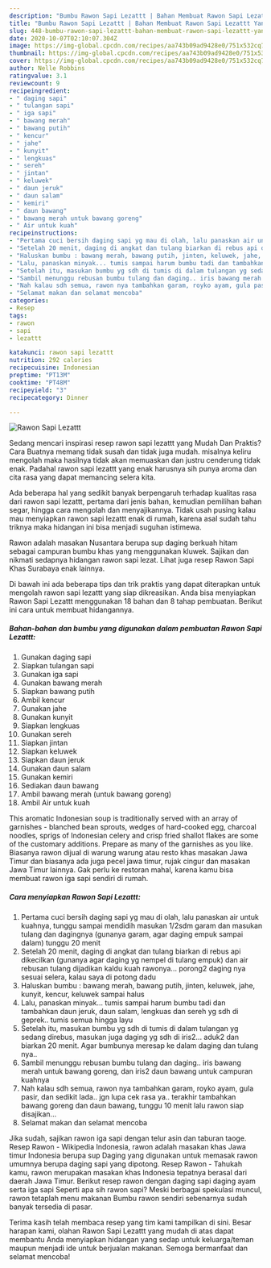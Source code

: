 ```yaml
---
description: "Bumbu Rawon Sapi Lezattt | Bahan Membuat Rawon Sapi Lezattt Yang Enak Dan Lezat"
title: "Bumbu Rawon Sapi Lezattt | Bahan Membuat Rawon Sapi Lezattt Yang Enak Dan Lezat"
slug: 448-bumbu-rawon-sapi-lezattt-bahan-membuat-rawon-sapi-lezattt-yang-enak-dan-lezat
date: 2020-10-07T02:10:07.304Z
image: https://img-global.cpcdn.com/recipes/aa743b09ad9428e0/751x532cq70/rawon-sapi-lezattt-foto-resep-utama.jpg
thumbnail: https://img-global.cpcdn.com/recipes/aa743b09ad9428e0/751x532cq70/rawon-sapi-lezattt-foto-resep-utama.jpg
cover: https://img-global.cpcdn.com/recipes/aa743b09ad9428e0/751x532cq70/rawon-sapi-lezattt-foto-resep-utama.jpg
author: Nelle Robbins
ratingvalue: 3.1
reviewcount: 9
recipeingredient:
- " daging sapi"
- " tulangan sapi"
- " iga sapi"
- " bawang merah"
- " bawang putih"
- " kencur"
- " jahe"
- " kunyit"
- " lengkuas"
- " sereh"
- " jintan"
- " keluwek"
- " daun jeruk"
- " daun salam"
- " kemiri"
- " daun bawang"
- " bawang merah untuk bawang goreng"
- " Air untuk kuah"
recipeinstructions:
- "Pertama cuci bersih daging sapi yg mau di olah, lalu panaskan air untuk kuahnya, tunggu sampai mendidih masukan 1/2sdm garam dan masukan tulang dan dagingnya (gunanya garam, agar daging empuk sampai dalam) tunggu 20 menit"
- "Setelah 20 menit, daging di angkat dan tulang biarkan di rebus api dikecilkan (gunanya agar daging yg nempel di tulang empuk) dan air rebusan tulang dijadikan kaldu kuah rawonya... porong2 daging nya sesuai selera, kalau saya di potong dadu"
- "Haluskan bumbu : bawang merah, bawang putih, jinten, keluwek, jahe, kunyit, kencur, keluwek sampai halus"
- "Lalu, panaskan minyak... tumis sampai harum bumbu tadi dan tambahkan daun jeruk, daun salam, lengkuas dan sereh yg sdh di geprek.. tumis semua hingga layu"
- "Setelah itu, masukan bumbu yg sdh di tumis di dalam tulangan yg sedang direbus, masukan juga daging yg sdh di iris2... aduk2 dan biarkan 20 menit. Agar bumbunya meresap ke dalam daging dan tulang nya.."
- "Sambil menunggu rebusan bumbu tulang dan daging.. iris bawang merah untuk bawang goreng, dan iris2 daun bawang untuk campuran kuahnya"
- "Nah kalau sdh semua, rawon nya tambahkan garam, royko ayam, gula pasir, dan sedikit lada.. jgn lupa cek rasa ya.. terakhir tambahkan bawang goreng dan daun bawang, tunggu 10 menit lalu rawon siap disajikan..."
- "Selamat makan dan selamat mencoba"
categories:
- Resep
tags:
- rawon
- sapi
- lezattt

katakunci: rawon sapi lezattt 
nutrition: 292 calories
recipecuisine: Indonesian
preptime: "PT13M"
cooktime: "PT48M"
recipeyield: "3"
recipecategory: Dinner

---
```



![Rawon Sapi Lezattt](https://img-global.cpcdn.com/recipes/aa743b09ad9428e0/751x532cq70/rawon-sapi-lezattt-foto-resep-utama.jpg)

Sedang mencari inspirasi resep rawon sapi lezattt yang Mudah Dan Praktis? Cara Buatnya memang tidak susah dan tidak juga mudah. misalnya keliru mengolah maka hasilnya tidak akan memuaskan dan justru cenderung tidak enak. Padahal rawon sapi lezattt yang enak harusnya sih punya aroma dan cita rasa yang dapat memancing selera kita.

Ada beberapa hal yang sedikit banyak berpengaruh terhadap kualitas rasa dari rawon sapi lezattt, pertama dari jenis bahan, kemudian pemilihan bahan segar, hingga cara mengolah dan menyajikannya. Tidak usah pusing kalau mau menyiapkan rawon sapi lezattt enak di rumah, karena asal sudah tahu triknya maka hidangan ini bisa menjadi suguhan istimewa.

Rawon adalah masakan Nusantara berupa sup daging berkuah hitam sebagai campuran bumbu khas yang menggunakan kluwek. Sajikan dan nikmati sedapnya hidangan rawon sapi lezat. Lihat juga resep Rawon Sapi Khas Surabaya enak lainnya.


Di bawah ini ada beberapa tips dan trik praktis yang dapat diterapkan untuk mengolah rawon sapi lezattt yang siap dikreasikan. Anda bisa menyiapkan Rawon Sapi Lezattt menggunakan 18 bahan dan 8 tahap pembuatan. Berikut ini cara untuk membuat hidangannya.

<!--inarticleads1-->

##### Bahan-bahan dan bumbu yang digunakan dalam pembuatan Rawon Sapi Lezattt:

1. Gunakan  daging sapi
1. Siapkan  tulangan sapi
1. Gunakan  iga sapi
1. Gunakan  bawang merah
1. Siapkan  bawang putih
1. Ambil  kencur
1. Gunakan  jahe
1. Gunakan  kunyit
1. Siapkan  lengkuas
1. Gunakan  sereh
1. Siapkan  jintan
1. Siapkan  keluwek
1. Siapkan  daun jeruk
1. Gunakan  daun salam
1. Gunakan  kemiri
1. Sediakan  daun bawang
1. Ambil  bawang merah (untuk bawang goreng)
1. Ambil  Air untuk kuah


This aromatic Indonesian soup is traditionally served with an array of garnishes - blanched bean sprouts, wedges of hard-cooked egg, charcoal noodles, sprigs of Indonesian celery and crisp fried shallot flakes are some of the customary additions. Prepare as many of the garnishes as you like. Biasanya rawon dijual di warung warung atau resto khas masakan Jawa Timur dan biasanya ada juga pecel jawa timur, rujak cingur dan masakan Jawa Timur lainnya. Gak perlu ke restoran mahal, karena kamu bisa membuat rawon iga sapi sendiri di rumah. 

<!--inarticleads2-->

##### Cara menyiapkan Rawon Sapi Lezattt:

1. Pertama cuci bersih daging sapi yg mau di olah, lalu panaskan air untuk kuahnya, tunggu sampai mendidih masukan 1/2sdm garam dan masukan tulang dan dagingnya (gunanya garam, agar daging empuk sampai dalam) tunggu 20 menit
1. Setelah 20 menit, daging di angkat dan tulang biarkan di rebus api dikecilkan (gunanya agar daging yg nempel di tulang empuk) dan air rebusan tulang dijadikan kaldu kuah rawonya... porong2 daging nya sesuai selera, kalau saya di potong dadu
1. Haluskan bumbu : bawang merah, bawang putih, jinten, keluwek, jahe, kunyit, kencur, keluwek sampai halus
1. Lalu, panaskan minyak... tumis sampai harum bumbu tadi dan tambahkan daun jeruk, daun salam, lengkuas dan sereh yg sdh di geprek.. tumis semua hingga layu
1. Setelah itu, masukan bumbu yg sdh di tumis di dalam tulangan yg sedang direbus, masukan juga daging yg sdh di iris2... aduk2 dan biarkan 20 menit. Agar bumbunya meresap ke dalam daging dan tulang nya..
1. Sambil menunggu rebusan bumbu tulang dan daging.. iris bawang merah untuk bawang goreng, dan iris2 daun bawang untuk campuran kuahnya
1. Nah kalau sdh semua, rawon nya tambahkan garam, royko ayam, gula pasir, dan sedikit lada.. jgn lupa cek rasa ya.. terakhir tambahkan bawang goreng dan daun bawang, tunggu 10 menit lalu rawon siap disajikan...
1. Selamat makan dan selamat mencoba


Jika sudah, sajikan rawon iga sapi dengan telur asin dan taburan taoge. Resep Rawon - Wikipedia Indonesia, rawon adalah masakan khas Jawa timur Indonesia berupa sup Daging yang digunakan untuk memasak rawon umumnya berupa daging sapi yang dipotong. Resep Rawon - Tahukah kamu, rawon merupakan masakan khas Indonesia tepatnya berasal dari daerah Jawa Timur. Berikut resep rawon dengan daging sapi daging ayam serta iga sapi  Seperti apa sih rawon sapi? Meski berbagai spekulasi muncul, rawon tetaplah menu makanan Bumbu rawon sendiri sebenarnya sudah banyak tersedia di pasar. 

Terima kasih telah membaca resep yang tim kami tampilkan di sini. Besar harapan kami, olahan Rawon Sapi Lezattt yang mudah di atas dapat membantu Anda menyiapkan hidangan yang sedap untuk keluarga/teman maupun menjadi ide untuk berjualan makanan. Semoga bermanfaat dan selamat mencoba!
